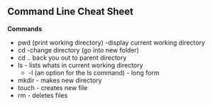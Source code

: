 ## Command Line Cheat Sheet


 **Commands**
* pwd (print working directory) -display current working directory
* cd -change directory (go into new folder)
* cd .. back you out to parent directory
* ls - lists whats in current working directory
  - -l (an option for the ls command) - long form
* mkdir - makes new directory
* touch - creates new file
* rm - deletes files
